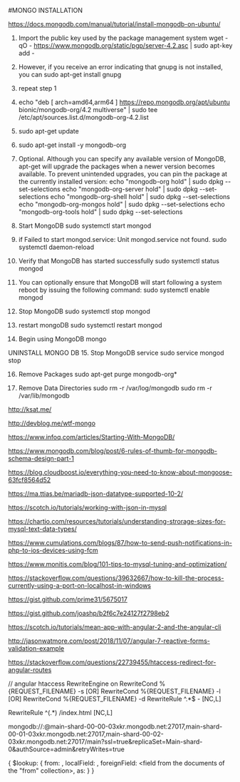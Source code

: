 #MONGO INSTALLATION

https://docs.mongodb.com/manual/tutorial/install-mongodb-on-ubuntu/

1. Import the public key used by the package management system
    wget -qO - https://www.mongodb.org/static/pgp/server-4.2.asc | sudo apt-key add -
    
2. However, if you receive an error indicating that gnupg is not installed, you can
    sudo apt-get install gnupg
    
3. repeat step 1

4. echo "deb [ arch=amd64,arm64 ] https://repo.mongodb.org/apt/ubuntu bionic/mongodb-org/4.2 multiverse" | sudo tee /etc/apt/sources.list.d/mongodb-org-4.2.list

5. sudo apt-get update

6. sudo apt-get install -y mongodb-org

7. Optional. Although you can specify any available version of MongoDB, apt-get will upgrade the packages when a newer version becomes available. To prevent unintended upgrades, you can pin the package at the currently installed version:
    echo "mongodb-org hold" | sudo dpkg --set-selections
    echo "mongodb-org-server hold" | sudo dpkg --set-selections
    echo "mongodb-org-shell hold" | sudo dpkg --set-selections
    echo "mongodb-org-mongos hold" | sudo dpkg --set-selections
    echo "mongodb-org-tools hold" | sudo dpkg --set-selections

8. Start MongoDB
    sudo systemctl start mongod
    
9. if Failed to start mongod.service: Unit mongod.service not found.
    sudo systemctl daemon-reload

10. Verify that MongoDB has started successfully
    sudo systemctl status mongod
    
11. You can optionally ensure that MongoDB will start following a system reboot by issuing the following command:
    sudo systemctl enable mongod
    
12. Stop MongoDB
    sudo systemctl stop mongod
 
13. restart mongoDB
    sudo systemctl restart mongod
    
14. Begin using MongoDB
   mongo
   
   UNINSTALL MONGO DB
15. Stop MongoDB service
  sudo service mongod stop
  
16. Remove Packages
  sudo apt-get purge mongodb-org*
  
17. Remove Data Directories
    sudo rm -r /var/log/mongodb
    sudo rm -r /var/lib/mongodb


http://ksat.me/

http://devblog.me/wtf-mongo

https://www.infoq.com/articles/Starting-With-MongoDB/


https://www.mongodb.com/blog/post/6-rules-of-thumb-for-mongodb-schema-design-part-1

https://blog.cloudboost.io/everything-you-need-to-know-about-mongoose-63fcf8564d52

https://ma.ttias.be/mariadb-json-datatype-supported-10-2/

https://scotch.io/tutorials/working-with-json-in-mysql

https://chartio.com/resources/tutorials/understanding-strorage-sizes-for-mysql-text-data-types/

https://www.cumulations.com/blogs/87/how-to-send-push-notifications-in-php-to-ios-devices-using-fcm

https://www.monitis.com/blog/101-tips-to-mysql-tuning-and-optimization/

https://stackoverflow.com/questions/39632667/how-to-kill-the-process-currently-using-a-port-on-localhost-in-windows

https://gist.github.com/prime31/5675017

https://gist.github.com/joashp/b2f6c7e24127f2798eb2

https://scotch.io/tutorials/mean-app-with-angular-2-and-the-angular-cli

http://jasonwatmore.com/post/2018/11/07/angular-7-reactive-forms-validation-example

https://stackoverflow.com/questions/22739455/htaccess-redirect-for-angular-routes


// angular htaccess
RewriteEngine on
RewriteCond %{REQUEST_FILENAME} -s [OR]
RewriteCond %{REQUEST_FILENAME} -l [OR]
RewriteCond %{REQUEST_FILENAME} -d
RewriteRule ^.*$ - [NC,L]

RewriteRule ^(.*) /index.html [NC,L]


mongodb://<username>:<password>@main-shard-00-00-03xkr.mongodb.net:27017,main-shard-00-01-03xkr.mongodb.net:27017,main-shard-00-02-03xkr.mongodb.net:27017/main?ssl=true&replicaSet=Main-shard-0&authSource=admin&retryWrites=true


{
   $lookup:
     {
       from: <collection to join>,
       localField: <field from the input documents>,
       foreignField: <field from the documents of the "from" collection>,
       as: <output array field>
     }
}
